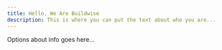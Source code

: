 ```yaml
---
title: Hello, We Are Buildwise
description: This is where you can put the text about who you are...
---
```


Options about info goes here...
